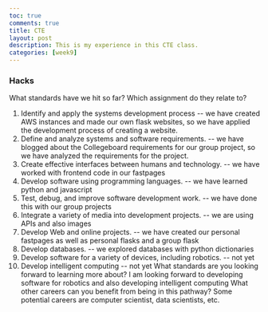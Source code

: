 ```yaml
---
toc: true
comments: true
title: CTE
layout: post
description: This is my experience in this CTE class.
categories: [week9]
---
```


### Hacks
What standards have we hit so far? Which assignment do they relate to?
1. Identify and apply the systems development process -- we have created AWS instances and made our own flask websites, so we have applied the development process of creating a website.
2. Define and analyze systems and software requirements. -- we have blogged about the Collegeboard requirements for our group project, so we have analyzed the requirements for the project.
3. Create effective interfaces between humans and technology. -- we have worked with frontend code in our fastpages
4. Develop software using programming languages. -- we have learned python and javascript
5. Test, debug, and improve software development work. -- we have done this with our group projects
6. Integrate a variety of media into development projects. -- we are using APIs and also images
7. Develop Web and online projects. -- we have created our personal fastpages as well as personal flasks and a group flask
8. Develop databases. -- we explored databases with python dictionaries
9. Develop software for a variety of devices, including robotics. -- not yet
10. Develop intelligent computing -- not yet
What standards are you looking forward to learning more about?
I am looking forward to developing software for robotics and also developing intelligent computing
What other careers can you benefit from being in this pathway?
Some potential careers are computer scientist, data scientists, etc.